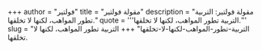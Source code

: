 +++
author = "فولتير"
title = "مقولة فولتير"
description = "مقولة فولتير: التربية تطور المواهب، لكنها لا تخلقها."
quote = '''التربية تطور المواهب، لكنها لا تخلقها.''' 
slug = "التربية-تطور-المواهب-لكنها-لا-تخلقها"
+++
التربية تطور المواهب، لكنها لا تخلقها.
